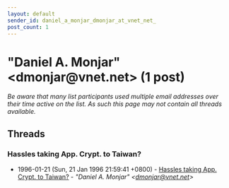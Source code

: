 ```yaml
---
layout: default
sender_id: daniel_a_monjar_dmonjar_at_vnet_net_
post_count: 1
---
```


# "Daniel A. Monjar" <dmonjar<span>@</span>vnet.net> (1 post)

_Be aware that many list participants used multiple email addresses over their time active on the list. As such this page may not contain all threads available._

## Threads

### Hassles taking App. Crypt. to Taiwan?
+ 1996-01-21 (Sun, 21 Jan 1996 21:59:41 +0800) - [Hassles taking App. Crypt. to Taiwan?](/archive/1996/01/2eedf845a959599b076822eb2aa043b7c21f4e6de16716dd555c95f682748fcd) - _"Daniel A. Monjar" \<dmonjar@vnet.net\>_

